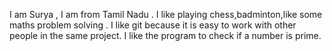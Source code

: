 I am Surya , I am from Tamil Nadu .
I like playing chess,badminton,like some maths problem solving .
I like git because it is easy to work with other people in the same project.
I like the program to  check  if a number is prime.

